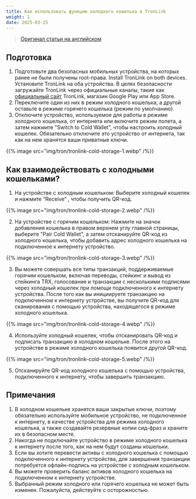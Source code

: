 ```yaml
---
title: Как использовать функцию холодного кошелька в TronLink
weight: 1
date: 2025-03-25
---
```


> [Оригинал статьи на английском](https://support.tronlink.org/hc/en-us/articles/5289083830041-How-to-use-the-cold-wallet-function-in-TronLink)

## Подготовка

1. Подготовьте два безопасных мобильных устройства, на которых ранее не были получены root-права. Install TronLink on both devices. Установите TronLink на оба устройства. В целях безопасности загружайте TronLink через официальные каналы, такие как [официальный сайт](https://www.tronlink.org/) TronLink, магазин Google Play или App Store.
2. Переключите один из них в режим холодного кошелька, а другой оставьте в режиме горячего кошелька (режим по умолчанию).
3. Отключите устройство, используемое для работы в режиме холодного кошелька, от интернета или включите режим полета, а затем нажмите "Switch to Cold Wallet", чтобы настроить холодный кошелек. Обязательно отключите это устройство от интернета, так как на нем хранятся ваши приватные ключи.

{{% image src="img/tron/tronlink-cold-storage-1.webp" /%}}

## Как взаимодействовать с холодными кошельками?

1. На устройстве с холодным кошельком: Выберите холодный кошелек и нажмите “Receive” , чтобы получить QR-код.

{{% image src="img/tron/tronlink-cold-storage-2.webp" /%}}

2. На устройстве с горячим кошельком: Нажмите на значок добавления кошелька в правом верхнем углу главной страницы, выберите "Pair Cold Wallet", а затем отсканируйте QR-код из холодного кошелька, чтобы добавить адрес холодного кошелька на подключенное к интернету устройство.

{{% image src="img/tron/tronlink-cold-storage-3.webp" /%}}

3. Вы можете совершать все типы транзакций, поддерживаемые горячим кошельком, включая переводы, стейкинг и вывод из стейкинга TRX, голосование и транзакции с несколькими подписями через холодный кошелек при помощи подключенного к интернету устройства. После того как вы инициируете транзакцию на подключенном к интернету устройстве, вы получите QR-код для сканирования с помощью устройства, находящегося в режиме холодного кошелька.

{{% image src="img/tron/tronlink-cold-storage-4.webp" /%}}

4. Используйте холодный кошелек, чтобы отсканировать QR-код и подписать транзакцию в холодном кошельке. После этого на устройстве в режиме холодного кошелька появится другой QR-код.

{{% image src="img/tron/tronlink-cold-storage-5.webp" /%}}

5. Отсканируйте QR-код холодного кошелька с помощью устройства, подключенного к интернету, чтобы завершить транзакцию.

## Примечания

1. В холодном кошельке хранятся ваши закрытые ключи, поэтому обязательно используйте мобильное устройство, не подключенное к интернету, в качестве устройства для режима холодного кошелька, а также создавайте резервные копии сид-фраз и храните их в безопасном месте.
2. Никогда не подключайте устройство в режиме холодного кошелька к интернету после того, как на нем будут созданы кошельки.
3. Если вы хотите перевести активы с холодного кошелька с помощью подключенного к интернету устройства, для завершения транзакции потребуется офлайн-подпись на устройстве с холодным кошельком.
4. Вы можете проверить баланс активов холодного кошелька на подключенном к интернету устройстве.
5. Выбранный режим холодного или горячего кошелька не может быть изменен. Пожалуйста, действуйте с осторожностью.